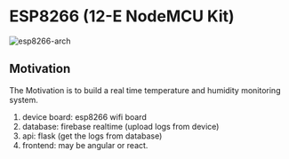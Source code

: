 # ESP8266 (12-E NodeMCU Kit)
![esp8266-arch](https://i0.wp.com/randomnerdtutorials.com/wp-content/uploads/2019/05/ESP8266-NodeMCU-kit-12-E-pinout-gpio-pin.png?quality=100&strip=all&ssl=1)

## Motivation
The Motivation is to build a real time temperature and humidity monitoring system.
1. device board: esp8266 wifi board
2. database: firebase realtime (upload logs from device)
3. api: flask (get the logs from database)
4. frontend: may be angular or react.
